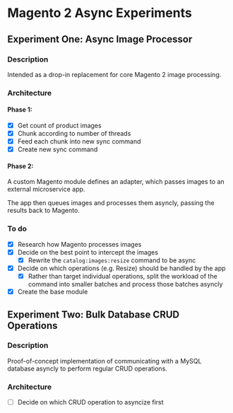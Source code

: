 # Magento 2 Async Experiments

## Experiment One: Async Image Processor

### Description

Intended as a drop-in replacement for core Magento 2 image processing.

### Architecture

#### Phase 1:

* [x] Get count of product images
* [x] Chunk according to number of threads
* [x] Feed each chunk into new sync command
* [x] Create new sync command

#### Phase 2:

A custom Magento module defines an adapter, which passes images to an external microservice app.

The app then queues images and processes them asyncly, passing the results back to Magento.

### To do

* [x] Research how Magento processes images
* [x] Decide on the best point to intercept the images
    * [x] Rewrite the `catalog:images:resize` command to be async
* [x] Decide on which operations (e.g. Resize) should be handled by the app
    * [x] Rather than target individual operations, split the workload of the command into smaller batches and process those batches asyncly
* [x] Create the base module

## Experiment Two: Bulk Database CRUD Operations

### Description

Proof-of-concept implementation of communicating with a MySQL database asyncly to perform regular CRUD operations.

### Architecture

* [ ] Decide on which CRUD operation to asyncize first
